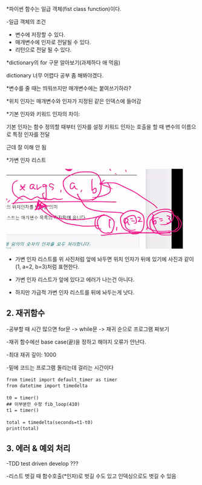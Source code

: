 *파이썬 함수는 일급 객체(fist class function)이다.

 -일급 객체의 조건

- 변수에 저장할 수 있다.
- 매개변수에 인자로 전달될 수 있다.
- 리턴으로 전달 될 수 있다.



*dictionary의 for 구문 알아보기(과제하다 애 먹음)

 dictionary 너무 어렵다 공부 좀 해봐야겠다.



*변수를 줄 때는 띄워쓰지만 매개변수에는 붙여쓰기하라?



*위치 인자는 매개변수와 인자가 지정된 같은 인덱스에 들어감



*기본 인자와 키워드 인자의 차이:

기본 인자는 함수 정의할 때부터 인자를 설정 키워드 인자는 호출을 할 때 변수의 이름으로 특정 인자를 전달

근데 잘 이해 안 됨



*가변 인자 리스트

![image-20210722104522530](0722.assets/image-20210722104522530.png)

-  가변 인자 리스트를 위 사진처럼 앞에 놔두면 위치 인자가 뒤에 있기에 사진과 같이 (1, a=2, b=3)처럼 표현한다.

- 가변 인자 리스트가 앞에 있다고 에러가 나는건 아니다.

- 하지만 가급적 가변 인자 리스트를 뒤에 놔두는게 낫다.



## 2. 재귀함수

-공부할 때 시간 많으면 for문 -> while문 -> 재귀 순으로 프로그램 짜보기

-재귀 함수에선 base case(끝)을 정하고 해야지 오류가 안난다.

-최대 재귀 깊이: 1000

-밑에 코드는 프로그램 돌리는데 걸리는 시간이다

```
from timeit import default_timer as timer
from datetime import timedelta

t0 = timer()
## 이부분만 수정 fib_loop(410)
t1 = timer()

total = timedelta(seconds=t1-t0)
print(total)
```



## 3. 에러 & 예외 처리



-TDD test driven develop ???

















-리스트 벗길 때 함수호출(*인자)로 벗길 수도 있고 인덱싱으로도 벗길 수 있음